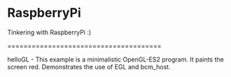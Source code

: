 RaspberryPi
===========

Tinkering with RaspberryPi :)

======================================

helloGL - This example is a minimalistic OpenGL-ES2 program. It paints the screen red.
          Demonstrates the use of EGL and bcm_host.
